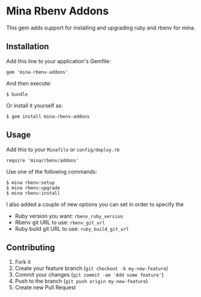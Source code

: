 # Mina Rbenv Addons

This gem adds support for installing and upgrading ruby and rbenv for mina.

## Installation

Add this line to your application's Gemfile:

    gem 'mina-rbenv-addons'

And then execute:

    $ bundle

Or install it yourself as:

    $ gem install mina-rbenv-addons

## Usage

Add this to your `Minafile` or `config/deploy.rb`

    require 'mina/rbenv/addons'

Use one of the following commands:

    $ mina rbenv:setup
    $ mina rbenv:upgrade
    $ mina rbenv:install

I also added a couple of new options you can set in order to specify the

* Ruby version you want: `rbenv_ruby_version`
* Rbenv git URL to use: `rbenv_git_url`
* Ruby build git URL to use: `ruby_build_git_url`

## Contributing

1. Fork it
2. Create your feature branch (`git checkout -b my-new-feature`)
3. Commit your changes (`git commit -am 'Add some feature'`)
4. Push to the branch (`git push origin my-new-feature`)
5. Create new Pull Request
